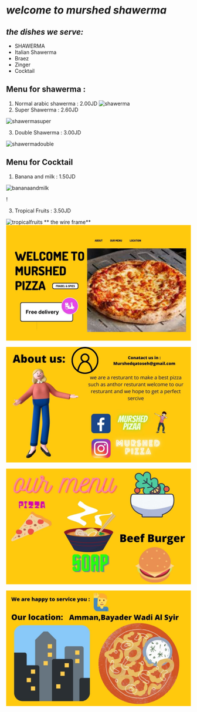 
# *welcome to murshed shawerma*
## _the dishes we serve:_
* SHAWERMA
* Italian Shawerma 
* Braez 
* Zinger 
* Cocktail
 ## Menu for shawerma :
 1. Normal arabic shawerma : 2.00JD
 ![shawerma](https://encrypted-tbn0.gstatic.com/images?q=tbn:ANd9GcSgoB-Bvwna7X2GMZiuopdZboeVeSi6y0ZseA&usqp=CAU)
 2. Super Shawerma : 2.60JD

![shawermasuper](https://images.deliveryhero.io/image/talabat/MenuItems/IMG-6043_637727429994304386.png)

 3. Double Shawerma : 3.00JD

 ![shawermadouble](https://encrypted-tbn0.gstatic.com/images?q=tbn:ANd9GcRidT7KwN37eN2clLupaueBHr9gQg8lDSVBjA&usqp=CAU)


 
 
 ## Menu for Cocktail
 1. Banana and milk : 1.50JD

 ![bananaandmilk](https://encrypted-tbn0.gstatic.com/images?q=tbn:ANd9GcSThQt6fTGRpHPP5FhNHE5JVtP0lMJo8RUHAw&usqp=CAU)

 

 !

 3. Tropical Fruits : 3.50JD

 ![tropicalfruits](https://encrypted-tbn0.gstatic.com/images?q=tbn:ANd9GcTYi82qTxBoA2yslISszTpDBSzoN3NteBmh6w&usqp=CAU)
 ** the wire frame**
 ![page](./image/1.jpg)

 ![page2](./image/2.jpg)

 ![page3](./image/3.jpg)

 ![page4](./image/4.jpg)

 